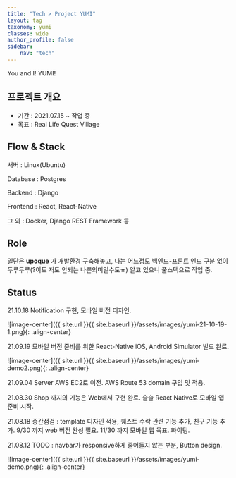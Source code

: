 ```yaml
---
title: "Tech > Project YUMI"
layout: tag
taxonomy: yumi
classes: wide
author_profile: false
sidebar:
    nav: "tech"
---
```


You and I! YUMI!

## 프로젝트 개요
- 기간 : 2021.07.15 ~ 작업 중
- 목표 : Real Life Quest Village

## Flow & Stack

서버 : Linux(Ubuntu)

Database : Postgres

Backend : Django

Frontend : React, React-Native

그 외 : Docker, Django REST Framework 등

## Role

일단은 **[upoque](https://github.com/upoque)** 가 개발환경 구축해놓고, 나는 어느정도 백엔드-프론트 엔드 구분 없이 두루두루(?이도 저도 안되는 나쁜의미일수도ㅠ) 알고 있으니 풀스택으로 작업 중.

## Status

21.10.18 Notification 구현, 모바일 버전 디자인.

![image-center]({{ site.url }}{{ site.baseurl }}/assets/images/yumi-21-10-19-1.png){: .align-center}

21.09.19 모바일 버전 준비를 위한 React-Native iOS, Android Simulator 빌드 완료.

![image-center]({{ site.url }}{{ site.baseurl }}/assets/images/yumi-demo2.png){: .align-center}

21.09.04 Server AWS EC2로 이전. AWS Route 53 domain 구입 및 적용.

21.08.30 Shop 까지의 기능은 Web에서 구현 완료. 슬슬 React Native로 모바일 앱 준비 시작.

21.08.18 중간점검 : template 디자인 적용, 퀘스트 수락 관련 기능 추가, 친구 기능 추가. 9/30 까지 web 버전 완성 필요. 11/30 까지 모바일 앱 목표. 화이팅.

21.08.12 TODO : navbar가 responsive하게 줄어들지 않는 부분, Button design.

![image-center]({{ site.url }}{{ site.baseurl }}/assets/images/yumi-demo.png){: .align-center}
